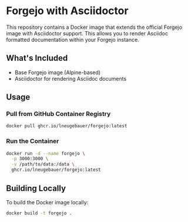 # Forgejo with Asciidoctor

This repository contains a Docker image that extends the official Forgejo image with Asciidoctor support. This allows you to render Asciidoc formatted documentation within your Forgejo instance.

## What's Included

- Base Forgejo image (Alpine-based)
- Asciidoctor for rendering Asciidoc documents

## Usage

### Pull from GitHub Container Registry

```bash
docker pull ghcr.io/lneugebauer/forgejo:latest
```

### Run the Container

```bash
docker run -d --name forgejo \
  -p 3000:3000 \
  -v /path/to/data:/data \
  ghcr.io/lneugebauer/forgejo:latest
```

## Building Locally

To build the Docker image locally:

```bash
docker build -t forgejo .
```
